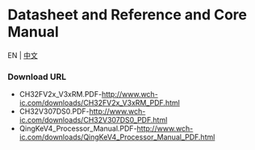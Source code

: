 # Datasheet and Reference and Core Manual

EN | [中文](README_zh.md)

### Download URL

- CH32FV2x_V3xRM.PDF-http://www.wch-ic.com/downloads/CH32FV2x_V3xRM_PDF.html
- CH32V307DS0.PDF-http://www.wch-ic.com/downloads/CH32V307DS0_PDF.html
- QingKeV4_Processor_Manual.PDF-http://www.wch-ic.com/downloads/QingKeV4_Processor_Manual_PDF.html
